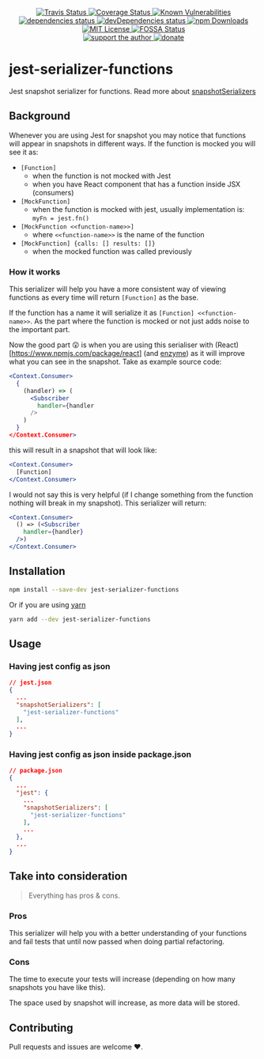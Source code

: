 <p align="center">
  <a href="https://travis-ci.org/darkyndy/jest-serializer-functions">
    <img
      alt="Travis Status"
      src="https://travis-ci.org/darkyndy/jest-serializer-functions.svg?branch=master"
    />
  </a>
  <a href="https://codecov.io/gh/darkyndy/jest-serializer-functions">
    <img
      alt="Coverage Status"
      src="https://codecov.io/gh/darkyndy/jest-serializer-functions/branch/master/graph/badge.svg"
    />
  </a>
  <a href="https://snyk.io/test/github/darkyndy/jest-serializer-functions?targetFile=package.json">
    <img
      alt="Known Vulnerabilities"
      src="https://snyk.io/test/github/darkyndy/jest-serializer-functions/badge.svg?targetFile=package.json"
      data-canonical-src="https://snyk.io/test/github/darkyndy/jest-serializer-functions?targetFile=package.json"
      style="max-width:100%;"
    />
  </a>
  <a href="https://david-dm.org/darkyndy/jest-serializer-functions">
    <img
      alt="dependencies status"
      src="https://david-dm.org/darkyndy/jest-serializer-functions/status.svg"
    />
  </a>
  <a href="https://david-dm.org/darkyndy/jest-serializer-functions?type=dev">
    <img
      alt="devDependencies status"
      src="https://david-dm.org/darkyndy/jest-serializer-functions/dev-status.svg"
    />
  </a>
  <a href="https://www.npmjs.com/package/jest-serializer-functions">
    <img
      alt="npm Downloads"
      src="https://img.shields.io/npm/dm/jest-serializer-functions.svg?maxAge=57600"
    />
  </a>
  <a href="https://github.com/darkyndy/jest-serializer-functions/blob/master/LICENSE">
    <img
      alt="MIT License"
      src="https://img.shields.io/npm/l/jest-serializer-functions.svg"
    />
  </a>
  <a href="https://app.fossa.io/projects/git%2Bgithub.com%2Fdarkyndy%2Fjest-serializer-functions?ref=badge_shield">
    <img
      alt="FOSSA Status"
      src="https://app.fossa.io/api/projects/git%2Bgithub.com%2Fdarkyndy%2Fjest-serializer-functions.svg?type=shield"
    />
  </a>
  <br/>
  <a href="https://www.patreon.com/paul_comanici">
    <img
      alt="support the author"
      src="https://img.shields.io/badge/patreon-support%20the%20author-blue.svg"
    />
  </a>
  <a href="https://www.paypal.com/cgi-bin/webscr?cmd=_s-xclick&hosted_button_id=T645WN5RWR6WS&source=url">
    <img
      alt="donate"
      src="https://img.shields.io/badge/paypal-donate-blue.svg"
    />
  </a>
</p>


# jest-serializer-functions
Jest snapshot serializer for functions. Read more about [snapshotSerializers](https://jestjs.io/docs/en/configuration.html#snapshotserializers-array-string)

## Background
Whenever you are using Jest for snapshot you may notice that functions will appear in snapshots in different ways.
If the function is mocked you will see it as:
* `[Function]`
  * when the function is not mocked with Jest
  * when you have React component that has a function inside JSX (consumers) 
* `[MockFunction]`
  * when the function is mocked with jest, usually implementation is: `myFn = jest.fn()`
* `[MockFunction <<function-name>>]`
  * where `<<function-name>>` is the name of the function
* ```[MockFunction] {calls: [] results: []}```
  * when the mocked function was called previously
  
### How it works
This serializer will help you have a more consistent way of viewing functions as every time will return `[Function]` as the base.

If the function has a name it will serialize it as `[Function] <<function-name>>`.
As the part where the function is mocked or not just adds noise to the important part.

Now the good part :astonished: is when you are using this serialiser
with (React)[https://www.npmjs.com/package/react] (and [enzyme](https://www.npmjs.com/package/enzyme))
as it will improve what you can see in the snapshot. Take as example source code:
```jsx
<Context.Consumer>
  {
    (handler) => (
      <Subscriber
        handler={handler
      />
    )
  }
</Context.Consumer>
```
this will result in a snapshot that will look like:
```jsx
<Context.Consumer>
  [Function]
</Context.Consumer>
```
I would not say this is very helpful (if I change something from the function nothing will break in my snapshot).
This serializer will return:

```jsx
<Context.Consumer>
  () => (<Subscriber
    handler={handler}
  />)
</Context.Consumer>
```

## Installation
```sh
npm install --save-dev jest-serializer-functions
```
Or if you are using [yarn](https://yarnpkg.com/en/)
```sh
yarn add --dev jest-serializer-functions
```

## Usage

### Having jest config as json
```json
// jest.json
{
  ...
  "snapshotSerializers": [
    "jest-serializer-functions"
  ],
  ...
}
```

### Having jest config as json inside package.json
```json
// package.json
{
  ...
  "jest": {
    ...
    "snapshotSerializers": [
      "jest-serializer-functions"
    ],
    ...
  },
  ...
}
```

## Take into consideration

> Everything has pros & cons.

### Pros
This serializer will help you with a better understanding of your functions and fail tests that until now passed when doing partial refactoring.

### Cons
The time to execute your tests will increase (depending on how many snapshots you have like this).

The space used by snapshot will increase, as more data will be stored.

## Contributing

Pull requests and issues are welcome :heart:.
